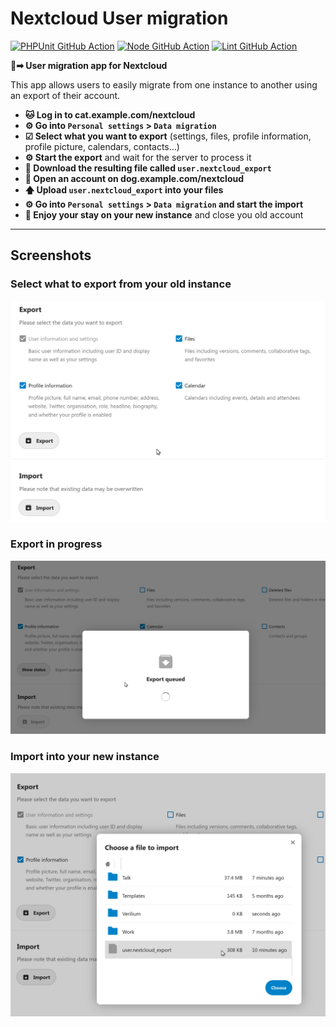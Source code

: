 # Nextcloud User migration

[![PHPUnit GitHub Action](https://github.com/nextcloud/user_migration/workflows/PHPUnit/badge.svg)](https://github.com/nextcloud/user_migration/actions?query=workflow%3APHPUnit)
[![Node GitHub Action](https://github.com/nextcloud/user_migration/workflows/Node/badge.svg)](https://github.com/nextcloud/user_migration/actions?query=workflow%3ANode)
[![Lint GitHub Action](https://github.com/nextcloud/user_migration/workflows/Lint/badge.svg)](https://github.com/nextcloud/user_migration/actions?query=workflow%3ALint)

**👤➡ User migration app for Nextcloud**

This app allows users to easily migrate from one instance to another using an export of their account.

- **🐱 Log in to cat.example.com/nextcloud**
- **⚙ Go into `Personal settings` > `Data migration`**
- **☑ Select what you want to export** (settings, files, profile information, profile picture, calendars, contacts…)
- **⚙ Start the export** and wait for the server to process it
- **📁 Download the resulting file called `user.nextcloud_export`**
- **🐶 Open an account on dog.example.com/nextcloud**
- **🡅 Upload `user.nextcloud_export` into your files**
- **⚙ Go into `Personal settings` > `Data migration` and start the import**
- **🎉 Enjoy your stay on your new instance** and close you old account

---

## Screenshots

### Select what to export from your old instance
![Export data selection](screenshots/export.png)

### Export in progress
![Export in progress](screenshots/exporting.png)

### Import into your new instance
![Import file selection](screenshots/import.png)
